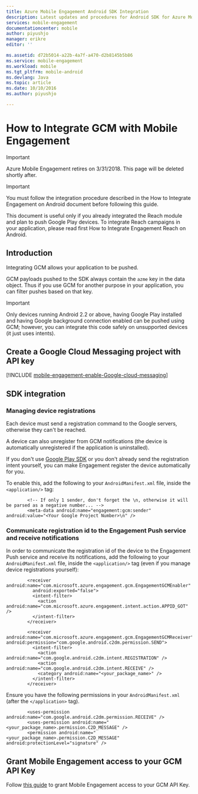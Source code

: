 ```yaml
---
title: Azure Mobile Engagement Android SDK Integration
description: Latest updates and procedures for Android SDK for Azure Mobile Engagement
services: mobile-engagement
documentationcenter: mobile
author: piyushjo
manager: erikre
editor: ''

ms.assetid: d72b5014-a22b-4a7f-a470-d2b8145b5b86
ms.service: mobile-engagement
ms.workload: mobile
ms.tgt_pltfrm: mobile-android
ms.devlang: Java
ms.topic: article
ms.date: 10/10/2016
ms.author: piyushjo

---
```

# How to Integrate GCM with Mobile Engagement
> [!IMPORTANT]
> Azure Mobile Engagement retires on 3/31/2018. This page will be deleted shortly after.
> 

> [!IMPORTANT]
> You must follow the integration procedure described in the How to Integrate Engagement on Android document before following this guide.
> 
> This document is useful only if you already integrated the Reach module and plan to push Google Play devices. To integrate Reach campaigns in your application, please read first How to Integrate Engagement Reach on Android.
> 
> 

## Introduction
Integrating GCM allows your application to be pushed.

GCM payloads pushed to the SDK always contain the `azme` key in the data object. Thus if you use GCM for another purpose in your application, you can filter pushes based on that key.

> [!IMPORTANT]
> Only devices running Android 2.2 or above, having Google Play installed and having Google background connection enabled can be pushed using GCM; however, you can integrate this code safely on unsupported devices (it just uses intents).
> 
> 

## Create a Google Cloud Messaging project with API key
[!INCLUDE [mobile-engagement-enable-Google-cloud-messaging](../../includes/mobile-engagement-enable-google-cloud-messaging.md)]

## SDK integration
### Managing device registrations
Each device must send a registration command to the Google servers, otherwise they can't be reached.

A device can also unregister from GCM notifications (the device is automatically unregistered if the application is uninstalled).

If you don't use [Google Play SDK] or you don't already send the registration intent yourself, you can make Engagement register the device automatically for you.

To enable this, add the following to your `AndroidManifest.xml` file, inside the `<application/>` tag:

            <!-- If only 1 sender, don't forget the \n, otherwise it will be parsed as a negative number... -->
            <meta-data android:name="engagement:gcm:sender" android:value="<Your Google Project Number>\n" />

### Communicate registration id to the Engagement Push service and receive notifications
In order to communicate the registration id of the device to the Engagement Push service and receive its notifications, add the following to your `AndroidManifest.xml` file, inside the `<application/>` tag (even if you manage device registrations yourself):

            <receiver android:name="com.microsoft.azure.engagement.gcm.EngagementGCMEnabler"
              android:exported="false">
              <intent-filter>
                <action android:name="com.microsoft.azure.engagement.intent.action.APPID_GOT" />
              </intent-filter>
            </receiver>

            <receiver android:name="com.microsoft.azure.engagement.gcm.EngagementGCMReceiver" android:permission="com.google.android.c2dm.permission.SEND">
              <intent-filter>
                <action android:name="com.google.android.c2dm.intent.REGISTRATION" />
                <action android:name="com.google.android.c2dm.intent.RECEIVE" />
                <category android:name="<your_package_name>" />
              </intent-filter>
            </receiver>

Ensure you have the following permissions in your `AndroidManifest.xml` (after the `</application>` tag).

            <uses-permission android:name="com.google.android.c2dm.permission.RECEIVE" />
            <uses-permission android:name="<your_package_name>.permission.C2D_MESSAGE" />
            <permission android:name="<your_package_name>.permission.C2D_MESSAGE" android:protectionLevel="signature" />

## Grant Mobile Engagement access to your GCM API Key
Follow [this guide](mobile-engagement-android-get-started.md#grant-mobile-engagement-access-to-your-gcm-api-key) to grant Mobile Engagement access to your GCM API Key.

[Google Play SDK]:https://developers.google.com/cloud-messaging/android/start
